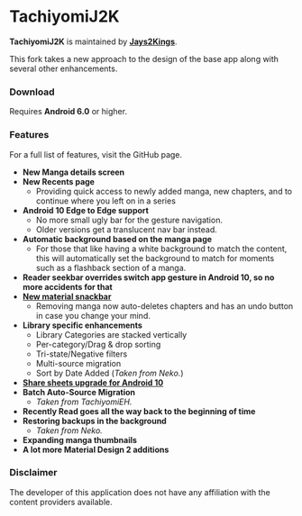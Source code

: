 # TachiyomiJ2K

**TachiyomiJ2K** is maintained by [**Jays2Kings**](https://github.com/Jays2Kings).

This fork takes a new approach to the design of the base app along with several other enhancements.

### Download


Requires **Android 6.0** or higher.


### Features <a href="#features" id="features"></a>

For a full list of features, visit the GitHub page.

* **New Manga details screen**
* **New Recents page**
  * Providing quick access to newly added manga, new chapters, and to continue where you left on in a series
* **Android 10 Edge to Edge support**
  * No more small ugly bar for the gesture navigation.
  * Older versions get a translucent nav bar instead.
* **Automatic background based on the manga page**
  * For those that like having a white background to match the content, this will automatically set the background to match for moments such as a flashback section of a manga.
* **Reader seekbar overrides switch app gesture in Android 10, so no more accidents for that**
* [**New material snackbar**](https://raw.githubusercontent.com/Jays2Kings/tachiyomi/master/.github/readme-images/material%20snackbar.png)
  * Removing manga now auto-deletes chapters and has an undo button in case you change your mind.
* **Library specific enhancements**
  * Library Categories are stacked vertically
  * Per-category/Drag & drop sorting
  * Tri-state/Negative filters
  * Multi-source migration
  * Sort by Date Added (_Taken from Neko._)
* [**Share sheets upgrade for Android 10**](https://raw.githubusercontent.com/Jays2Kings/tachiyomi/master/.github/readme-images/share%20menu.png)
* **Batch Auto-Source Migration**
  * _Taken from TachiyomiEH._
* **Recently Read goes all the way back to the beginning of time**
* **Restoring backups in the background**
  * _Taken from Neko._
* **Expanding manga thumbnails**
* **A lot more Material Design 2 additions**

### Disclaimer <a href="#disclaimer" id="disclaimer"></a>

The developer of this application does not have any affiliation with the content providers available.
